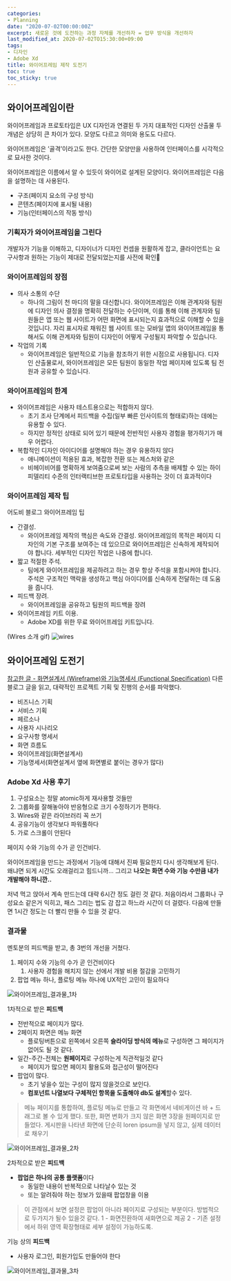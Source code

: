 ```yaml
---
categories:
- Planning
date: "2020-07-02T00:00:00Z"
excerpt: 새로운 것에 도전하는 과정 자체를 개선하자 = 업무 방식을 개선하자
last_modified_at: 2020-07-02TO15:30:00+09:00
tags:
- 디자인
- Adobe Xd
title: 와이어프레임 제작 도전기
toc: true
toc_sticky: true
---
```


## 와이어프레임이란

와이어프레임과 프로토타입은 UX 디자인과 연결된 두 가지 대표적인 디자인 산출물
두 개념은 상당히 큰 차이가 있다.
모양도 다르고 의미와 용도도 다르다.

와이어프레임은 ’골격’이라고도 한다.
간단한 모양만을 사용하여 인터페이스를 시각적으로 묘사한 것이다.

와이어프레임은 이름에서 알 수 있듯이 와이어로 설계된 모양이다.
와이어프레임은 다음을 설명하는 데 사용된다.

- 구조(페이지 요소의 구성 방식)
- 콘텐츠(페이지에 표시될 내용)
- 기능(인터페이스의 작동 방식)

### 기획자가 와이어프레임을 그린다

개발자가 기능을 이해하고,
디자이너가 디자인 컨셉을 원활하게 잡고,
클라이언트는 요구사항과 원하는 기능이 제대로 전달되었는지를 사전에 확인

### 와이어프레임의 장점

- 의사 소통의 수단
  - 하나의 그림이 천 마디의 말을 대신합니다. 와이어프레임은 이해 관계자와 팀원에 디자인 의사 결정을 명확히 전달하는 수단이며, 이를 통해 이해 관계자와 팀원들은 앱 또는 웹 사이트가 어떤 화면에 표시되는지 효과적으로 이해할 수 있을 것입니다. 자리 표시자로 채워진 웹 사이트 또는 모바일 앱의 와이어프레임을 통해서도 이해 관계자와 팀원이 디자인이 어떻게 구성될지 파악할 수 있습니다.
- 작업의 기록
  - 와이어프레임은 일반적으로 기능을 참조하기 위한 시점으로 사용됩니다. 디자인 산출물로서, 와이어프레임은 모든 팀원이 동일한 작업 페이지에 있도록 팀 전원과 공유할 수 있습니다.

### 와이어프레임의 한계

- 와이어프레임은 사용자 테스트용으로는 적합하지 않다.
  - 초기 조사 단계에서 피드백을 수집(일부 빠른 인사이트의 형태로)하는 데에는 유용할 수 있다.
  - 하지만 정적인 상태로 되어 있기 때문에 전반적인 사용자 경험을 평가하기가 매우 어렵다.
- 복합적인 디자인 아이디어를 설명해야 하는 경우 유용하지 않다
  - 애니메이션이 적용된 효과, 복잡한 전환 또는 제스처와 같은
  - 비헤이비어를 명확하게 보여줌으로써 보는 사람의 추측을 배제할 수 있는 하이 피델리티 수준의 인터랙티브한 프로토타입을 사용하는 것이 더 효과적이다

### 와이어프레임 제작 팁

어도비 블로그 와이어프레임 팁

- 간결성.
  - 와이어프레임 제작의 핵심은 속도와 간결성. 와이어프레임의 목적은 페이지 디자인의 기본 구조를 보여주는 데 있으므로 와이어프레임은 신속하게 제작되어야 합니다. 세부적인 디자인 작업은 나중에 합니다.
- 짧고 적절한 주석.
  - 팀에게 와이어프레임을 제공하려고 하는 경우 항상 주석을 포함시켜야 합니다. 주석은 구조적인 맥락을 생성하고 핵심 아이디어를 신속하게 전달하는 데 도움을 줍니다.
- 피드백 장려.
  - 와이어프레임을 공유하고 팀원의 피드백을 장려
- 와이어프레임 키트 이용.
  - Adobe XD를 위한 무료 와이어프레임 키트입니다.

(Wires 소개 gif)
![wires](https://blogsimages.adobe.com/creativedialogue/files/2018/02/Adobe_XD_wires_short_dribbble.gif)

## 와이어프레임 도전기

[참고한 글 - 화면설계서 (Wireframe)와 기능명세서 (Functional Specification)](https://medium.com/@mklab.co/%EC%9E%91%EC%84%B1%EB%B2%95-%ED%99%94%EB%A9%B4%EC%84%A4%EA%B3%84%EC%84%9C-wireframe-%EC%99%80-%EA%B8%B0%EB%8A%A5%EB%AA%85%EC%84%B8%EC%84%9C-functional-specification-bbcff0071ea2)
다른 블로그 글을 읽고,
대략적인 프로젝트 기획 및 진행의 순서를 파악했다.

- 비즈니스 기획
- 서비스 기획
- 페르소나
- 사용자 시나리오
- 요구사항 명세서
- 화면 흐름도
- 와이어프레임(화면설계서)
- 기능명세서(화면설계서 옆에 화면별로 붙이는 경우가 많다)

### Adobe Xd 사용 후기

1. 구성요소는 정말 atomic하게 재사용할 것들만
2. 그룹화를 잘해놓아야 반응형으로 크기 수정하기가 편하다.
3. Wires와 같은 라이브러리 꼭 쓰기
4. 공유기능이 생각보다 파워풀하다
5. 가로 스크롤이 안된다

페이지 수와 기능의 수가 곧 인건비다.

와이어프레임을 만드는 과정에서 기능에 대해서 진짜 필요한지 다시 생각해보게 된다.
왜냐면 되게 시간도 오래걸리고 힘드니까...
그리고 **나오는 화면 수와 기능 수만큼 내가 개발해야 하니깐..**

저녁 먹고 앉아서 계속 만드는데 대략 6시간 정도 걸린 것 같다.
처음이라서 그룹화나 구성요소 같은거 익히고,
패스 그리는 법도 감 잡고 하느라 시간이 더 걸렸다.
다음에 만들면 1시간 정도는 더 빨리 만들 수 있을 것 같다.

### 결과물

멘토분의 피드백을 받고, 총 3번의 개선을 거쳤다.

1. 페이지 수와 기능의 수가 곧 인건비이다
   1. 사용자 경험을 해치지 않는 선에서 개발 비용 절감을 고민하기
2. 팝업 메뉴 하나, 플로팅 메뉴 하나에 UX적인 고민이 필요하다

![와이어프레임_결과물_1차](https://user-images.githubusercontent.com/44190293/86435326-b1628c80-bd3a-11ea-9ee5-0beb95b9721f.png)

1차적으로 받은 **피드백**

- 전반적으로 페이지가 많다.
- 2페이지 화면은 메뉴 화면
  - 플로팅버튼으로 왼쪽에서 오른쪽 **슬라이딩 방식의 메뉴**로 구성하면 그 페이지가 없어도 될 것 같다.
- 일간-주간-전체는 **원페이지**로 구성하는게 직관적일것 같다
  - 페이지가 많으면 페이지 활용도와 접근성이 떨어진다
- 팝업이 많다.
  - 초기 넣을수 있는 구성이 많지 않을것으로 보인다.
  - **컴포넌트 나열보다 구체적인 항목을 도출해야 db도 설계**할수 있다.

> 메뉴 페이지를 통합하여, 플로팅 메뉴로 만들고 각 화면에서 네비게이션 바 + 드래그로 볼 수 있게 했다.
> 또한, 화면 변화가 크지 않은 화면 3장을 원페이지로 만들었다.
> 게시판을 나타낸 화면에 단순히 loren ipsum을 넣지 않고, 실제 데이터로 채우기

![와이어프레임_결과물_2차](https://user-images.githubusercontent.com/44190293/86581528-29d78080-bfbb-11ea-8f0e-38475cc6c559.png)

2차적으로 받은 **피드백**

- **팝업은 하나의 공통 플랫폼**이다
  - 동일한 내용이 반복적으로 나타날수 있는 것
  - 또는 알려줘야 하는 정보가 있을때 팝업창을 이용

> 이 관점에서 보면 설정은 팝업이 아니라 페이지로 구성되는 부분이다.
> 방법적으로 두가지가 될수 있을것 같다.
> 1 - 화면전환하여 새화면으로 제공
> 2 - 기존 설정에서 하위 영역 확장형태로 세부 설정이 가능하도록.

기능 상의 **피드백**

- 사용자 로그인, 회원가입도 만들어야 한다

![와이어프레임_결과물_3차](https://user-images.githubusercontent.com/44190293/86616739-41316080-bff1-11ea-93e4-e8116a111e8f.png)
